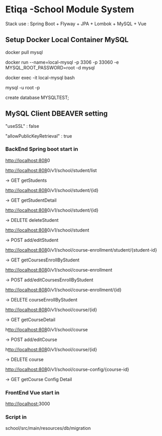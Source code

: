 # Etiqa -School Module System

Stack use : Spring Boot + Flyway + JPA + Lombok + MySQL + Vue

## Setup Docker Local Container MySQL

docker pull mysql

docker run --name=local-mysql -p 3306 -p 33060 -e MYSQL_ROOT_PASSWORD=root -d mysql

docker exec -it local-mysql bash

mysql -u root -p

create database MYSQLTEST;

## MySQL Client DBEAVER setting

"useSSL" : false 

 "allowPublicKeyRetrieval" : true

### BackEnd Spring boot start in

[http://localhost:808](http://localhost:8081/)0

[http://localhost:808](http://localhost:8081/)0/v1/school/student/list 

→ GET getStudents

[http://localhost:808](http://localhost:8081/)0/v1/school/student/{id} 

→ GET getStudentDetail

[http://localhost:808](http://localhost:8081/)0/v1/school/student/{id} 

→ DELETE deleteStudent

[http://localhost:808](http://localhost:8081/)0/v1/school/student

→ POST add/editStudent

[http://localhost:808](http://localhost:8081/)0/v1/school/course-enrollment/student/{student-id}

→ GET getCoursesEnrollByStudent

[http://localhost:808](http://localhost:8081/)0/v1/school/course-enrollment

→ POST add/editCoursesEnrollByStudent

[http://localhost:808](http://localhost:8081/)0/v1/school/course-enrollment/{id}

→ DELETE  courseEnrollByStudent

[http://localhost:808](http://localhost:8081/)0/v1/school/course/{id}

→ GET getCourseDetail

h[ttp://localhost:808](http://localhost:8081/)0/v1/school/course

→ POST add/editCourse

h[ttp://localhost:808](http://localhost:8081/)0/v1/school/course/{id}

→ DELETE course

[http://localhost:808](http://localhost:8081/)0/v1/school/course-config/{course-id}

→ GET getCourse Config Detail

### FrontEnd Vue start in

[http://localhost:](http://localhost:8081/)3000

### Script in

school/src/main/resources/db/migration